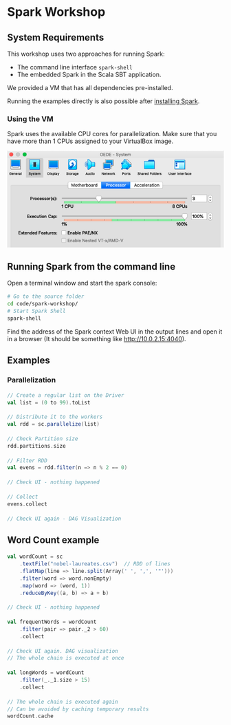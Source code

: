 # Spark Workshop

## System Requirements

This workshop uses two approaches for running Spark:
* The command line interface `spark-shell`
* The embedded Spark in the Scala SBT application.

We provided a VM that has all dependencies pre-installed. 

Running the examples directly is also possible after 
[installing Spark](https://www.knowledgehut.com/blog/big-data/install-spark-on-ubuntu).

### Using the VM

Spark uses the available CPU cores for parallelization. Make sure that you have
more than 1 CPUs assigned to your VirtualBox image.

![CPU count](img/vm-cpu.png)

## Running Spark from the command line

Open a terminal window and start the spark console:

```bash
# Go to the source folder
cd code/spark-workshop/
# Start Spark Shell
spark-shell
```

Find the address of the Spark context Web UI in the output lines 
and open it in a browser (It should be something like http://10.0.2.15:4040).

## Examples

### Parallelization

```scala
// Create a regular list on the Driver
val list = (0 to 99).toList

// Distribute it to the workers
val rdd = sc.parallelize(list)

// Check Partition size
rdd.partitions.size

// Filter RDD
val evens = rdd.filter(n => n % 2 == 0)

// Check UI - nothing happened

// Collect
evens.collect

// Check UI again - DAG Visualization
```

## Word Count example

```scala
val wordCount = sc
    .textFile("nobel-laureates.csv")  // RDD of lines
    .flatMap(line => line.split(Array(' ', ',', '"')))
    .filter(word => word.nonEmpty)
    .map(word => (word, 1))
    .reduceByKey((a, b) => a + b) 

// Check UI - nothing happened

val frequentWords = wordCount
    .filter(pair => pair._2 > 60)
    .collect

// Check UI again. DAG visualization
// The whole chain is executed at once

val longWords = wordCount
    .filter(_._1.size > 15)
    .collect

// The whole chain is executed again
// Can be avoided by caching temporary results
wordCount.cache
```
